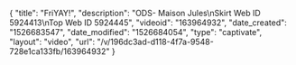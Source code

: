 {
    "title": "FriYAY!",
    "description": "ODS- Maison Jules\nSkirt Web ID 5924413\nTop Web ID 5924445",
    "videoid": "163964932",
    "date_created": "1526683547",
    "date_modified": "1526684054",
    "type": "captivate",
    "layout": "video",
    "url": "\/v\/196dc3ad-d118-4f7a-9548-728e1ca133fb\/163964932"
}